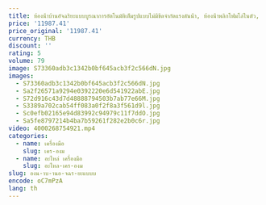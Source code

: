 ```yaml
---
title: ห้องน้ําบ้านอัจฉริยะแบบบูรณาการอัตโนมัติเต็มรูปแบบไม่มีขีดจํากัดแรงดันน้ํา, ห้องน้ําพลิกโฟมโล่ในตัว,
price: '11987.41'
price_original: '11987.41'
currency: THB
discount: ''
rating: 5
volume: 79
image: S73360adb3c1342b0bf645acb3f2c566dN.jpg
images:
  - S73360adb3c1342b0bf645acb3f2c566dN.jpg
  - Sa2f26571a9294e0392220e6d541922abE.jpg
  - S72d916c43d7d48888794503b7ab77e66M.jpg
  - S3389a702cab54ff083a0f2f8a3f561d9l.jpg
  - Sc0efb02165e94d83992c94979c11f7ddO.jpg
  - Sa5fe8797214b4ba7b59261f282e2b0c6r.jpg
video: 4000268754921.mp4
categories:
  - name: เครื่องมือ
    slug: เคร-องม
  - name: อะไหล่ เครื่องมือ
    slug: อะไหล-เคร-องม
slug: องน-าบ-านอ-จฉร-ยะแบบบ
encode: oC7mPzA
lang: th
---
```

  